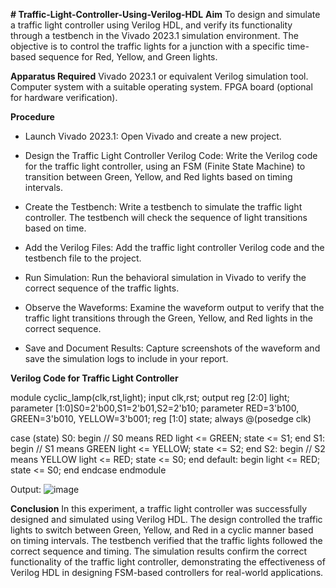 **# Traffic-Light-Controller-Using-Verilog-HDL**
**Aim**
To design and simulate a traffic light controller using Verilog HDL, and verify its functionality through a testbench in the Vivado 2023.1 simulation environment. The objective is to control the traffic lights for a junction with a specific time-based sequence for Red, Yellow, and Green lights.

**Apparatus Required**
Vivado 2023.1 or equivalent Verilog simulation tool.
Computer system with a suitable operating system.
FPGA board (optional for hardware verification).

**Procedure**
* Launch Vivado 2023.1:
Open Vivado and create a new project.

* Design the Traffic Light Controller Verilog Code:
Write the Verilog code for the traffic light controller, using an FSM (Finite State Machine) to transition between Green, Yellow, and Red lights based on timing intervals.

* Create the Testbench:
Write a testbench to simulate the traffic light controller. The testbench will check the sequence of light transitions based on time.

* Add the Verilog Files:
Add the traffic light controller Verilog code and the testbench file to the project.

* Run Simulation:
Run the behavioral simulation in Vivado to verify the correct sequence of the traffic lights.

* Observe the Waveforms:
Examine the waveform output to verify that the traffic light transitions through the Green, Yellow, and Red lights in the correct sequence.

* Save and Document Results:
Capture screenshots of the waveform and save the simulation logs to include in your report.

**Verilog Code for Traffic Light Controller**

module cyclic_lamp(clk,rst,light); 
input clk,rst; 
output reg [2:0] light; 
 parameter [1:0]S0=2'b00,S1=2'b01,S2=2'b10; 
 parameter RED=3'b100, GREEN=3'b010, YELLOW=3'b001; 
 reg [1:0] state; 
 always @(posedge clk) 
 
 case (state) 
 S0: begin // S0 means RED 
 light <= GREEN; state <= S1; 
 end 
 S1: begin // S1 means GREEN 
 light <= YELLOW; state <= S2; 
 end 
 S2: begin // S2 means YELLOW 
 light <= RED; state <= S0; 
 end
default: begin 
 light <= RED; 
 state <= S0; 
 end 
endcase
endmodule

Output:
![image](https://github.com/user-attachments/assets/6c5c4487-3618-4d47-bbae-d2d3f8eef149)

**Conclusion**
In this experiment, a traffic light controller was successfully designed and simulated using Verilog HDL. The design controlled the traffic lights to switch between Green, Yellow, and Red in a cyclic manner based on timing intervals. The testbench verified that the traffic lights followed the correct sequence and timing. The simulation results confirm the correct functionality of the traffic light controller, demonstrating the effectiveness of Verilog HDL in designing FSM-based controllers for real-world applications.
